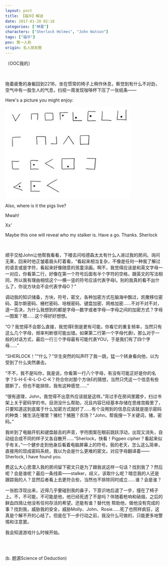 ```yaml
---
layout: post
title: 【福华】解谜
date: 2017-01-28 02:18
categories: ["神夏"]
characters: ["Sherlock Holmes", "John Watson"]
tags: ["福华"]
pov: 第一人称
origin: 名人朋友圈
---
```


（OOC我的）

<br>

拖着疲惫的身躯回到221B，坐在惯常的椅子上稍作休息，察觉到有什么不对劲，空气中有一股生人的气息，扫视一周发现咖啡杯下压了一张纸条——

Here's a picture you might enjoy:

![](/assets/images/mrpyq/2017-01-28-Sherlock.jpg)

Also, where is it the pigs live?

Mwah!

Xx'

Maybe this one will reveal who my stalker is. Have a go. Thanks. Sherlock

<br>

顺手交给John让他帮我看看，下楼去问哈德森太太有什么人进过我的房间。询问无果，回来时他正皱着眉头盯着看，“看起来相当复杂，不像是任何一种我了解过的语言或是字符，看起来好像随意的孩童涂画。啊不，我觉得应该是和英文字母一一对应，你看第二行，好像在第一个符号后面有半个字符的空格，跟英文的写法相同，所以我有理由相信这个一横一竖的符号应该代表字母I。别的我真的看不出什么了，你说方块会不会代表字母O？”

调动我的知识储备，方块，符号，密文，各种加密方式在脑海中飘过，凯撒移位密码、莫尔斯密码、栅栏密码、培根密码、键盘加密、网格加密……不对不对不对，逐一否决，为什么我想到的都是字母—数字或者字母—字母之间的加密方式？字母—图案？嗯……这个得好好想想。

“O？我觉得不会那么直接，我觉得E倒是更有可能，你看它的重复频率，当然只有这么几个字母，频率判断很可能出错。如果第二行第一个字母代表I，那么对于一般的对话方式，最后一行三个字母最有可能代表YOU，于是我们有了四个字母……”

“SHERLOCK！”“什么？”华生突然的叫声吓了我一跳，猛一个转身看向他，以为受到了什么突然袭击。

“不不，我不是叫你，我是说，你看第一行八个字母，有没有可能正好是你的名字？S-H-E-R-L-O-C-K？符合你对那个方块E的猜想，当然只凭这一个信息有些臆断了，但也不能排除，我有这种感觉……”

“很有道理，John，我觉得不出意外应该就是这样。”背过手在房间里踱步，扫过书架上关于密码学的书，目测没什么帮助，况且内容已经基本存储在思维宫殿里了，只要知道这到底属于什么加密方式就好了……有个没用到的信息应该就是提示密码的种类：猪生活在哪里？猪栏？猪圈？农场？“John，帮我搜一下关键词，猪，密码。”

我听到了电脑开机和键盘敲击的声音，字符图案在眼前跳跃浮动，出现又消失，自动组合成不同的样子又各自散开……“Sherlock，快看！Pigpen cipher？看起来似乎有关。”一个健步走到他身后看着电脑屏幕上的符号。我的老天，怎么这么简单，直接用的现成密码系统，我以为会是什么更难的密文。对应字母翻译着——Sherlock, I have found you. 

费这么大心思潜入我的房间留下密文只是为了跟我说这样一句话？找到我了？然后呢？会是谁呢？最后一条线索——stalker，歧义，该取什么呢？暗恋我的人还是跟踪我的人？显然后者看上去更符合些，当然也不排除同时成立……谁？会是谁？

一张脸浮现出来，近得几乎要碰到我的鼻子，下意识地后退了一步，撞在了椅子上。不，不可能，不可能是他，他已经死透了不是吗？伴随着枪响和硝烟，之后的鲜血四溅让他没有任何存活的希望。还能有谁？替代他 帮助他，做他没有完成的事？找到我，威胁我的安全，威胁Molly、John、Rosie……死了也照样疯狂，这真是个解不开的心结了。但是在下一步行动之前，我没什么可做的，只能更多地警惕和注意罢。

我会知道游戏什么时候开始。

<br><br>

(b. 题源Science of Deduction)